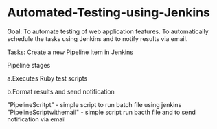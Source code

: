 # Automated-Testing-using-Jenkins

Goal: To automate testing of web application features. To automatically schedule the tasks using Jenkins and to notify results via email.

Tasks:
Create a new Pipeline Item in Jenkins

Pipeline stages 

a.Executes Ruby test scripts 

b.Format results and send notification

"PipelineScritpt" - simple script to run batch file using jenkins
"PipelineScriptwithemail" - simple script run bacth file and to send notification via email
